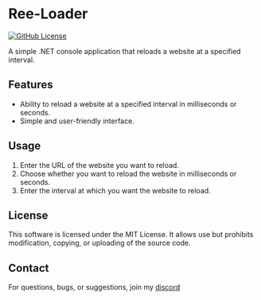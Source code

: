 # Ree-Loader

[![GitHub License](https://img.shields.io/badge/license-MIT-blue.svg)](https://github.com/blxdes00/WebReloader/blob/master/LICENSE)

A simple .NET console application that reloads a website at a specified interval.

## Features
- Ability to reload a website at a specified interval in milliseconds or seconds.
- Simple and user-friendly interface.

## Usage
1. Enter the URL of the website you want to reload.
2. Choose whether you want to reload the website in milliseconds or seconds.
3. Enter the interval at which you want the website to reload.

## License
This software is licensed under the MIT License. It allows use but prohibits modification, copying, or uploading of the source code.

## Contact
For questions, bugs, or suggestions, join my [discord](https://discord.gg/EfeqhFwpE3)
